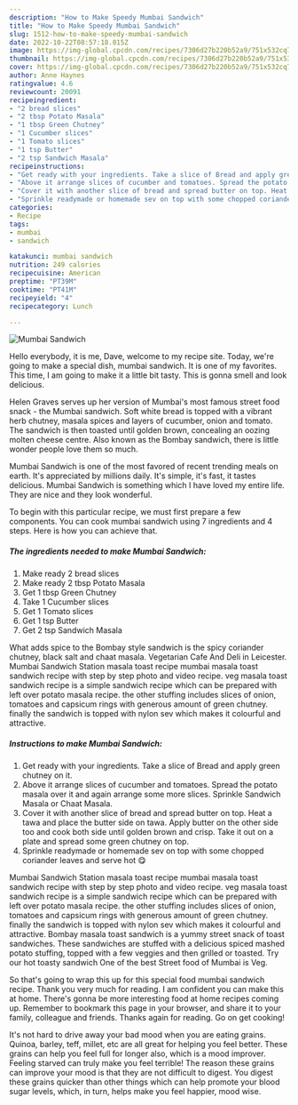 ```yaml
---
description: "How to Make Speedy Mumbai Sandwich"
title: "How to Make Speedy Mumbai Sandwich"
slug: 1512-how-to-make-speedy-mumbai-sandwich
date: 2022-10-22T08:57:18.015Z
image: https://img-global.cpcdn.com/recipes/7306d27b220b52a9/751x532cq70/mumbai-sandwich-recipe-main-photo.jpg
thumbnail: https://img-global.cpcdn.com/recipes/7306d27b220b52a9/751x532cq70/mumbai-sandwich-recipe-main-photo.jpg
cover: https://img-global.cpcdn.com/recipes/7306d27b220b52a9/751x532cq70/mumbai-sandwich-recipe-main-photo.jpg
author: Anne Haynes
ratingvalue: 4.6
reviewcount: 20091
recipeingredient:
- "2 bread slices"
- "2 tbsp Potato Masala"
- "1 tbsp Green Chutney"
- "1 Cucumber slices"
- "1 Tomato slices"
- "1 tsp Butter"
- "2 tsp Sandwich Masala"
recipeinstructions:
- "Get ready with your ingredients. Take a slice of Bread and apply green chutney on it."
- "Above it arrange slices of cucumber and tomatoes. Spread the potato masala over it and again arrange some more slices. Sprinkle Sandwich Masala or Chaat Masala."
- "Cover it with another slice of bread and spread butter on top. Heat a tawa and place the butter side on tawa. Apply butter on the other side too and cook both side until golden brown and crisp. Take it out on a plate and spread some green chutney on top."
- "Sprinkle readymade or homemade sev on top with some chopped coriander leaves and serve hot 😋"
categories:
- Recipe
tags:
- mumbai
- sandwich

katakunci: mumbai sandwich 
nutrition: 249 calories
recipecuisine: American
preptime: "PT39M"
cooktime: "PT41M"
recipeyield: "4"
recipecategory: Lunch

---
```



![Mumbai Sandwich](https://img-global.cpcdn.com/recipes/7306d27b220b52a9/751x532cq70/mumbai-sandwich-recipe-main-photo.jpg)

Hello everybody, it is me, Dave, welcome to my recipe site. Today, we're going to make a special dish, mumbai sandwich. It is one of my favorites. This time, I am going to make it a little bit tasty. This is gonna smell and look delicious.

Helen Graves serves up her version of Mumbai&#39;s most famous street food snack - the Mumbai sandwich. Soft white bread is topped with a vibrant herb chutney, masala spices and layers of cucumber, onion and tomato. The sandwich is then toasted until golden brown, concealing an oozing molten cheese centre. Also known as the Bombay sandwich, there is little wonder people love them so much.

Mumbai Sandwich is one of the most favored of recent trending meals on earth. It's appreciated by millions daily. It's simple, it's fast, it tastes delicious. Mumbai Sandwich is something which I have loved my entire life. They are nice and they look wonderful.


To begin with this particular recipe, we must first prepare a few components. You can cook mumbai sandwich using 7 ingredients and 4 steps. Here is how you can achieve that.

<!--inarticleads1-->

##### The ingredients needed to make Mumbai Sandwich:

1. Make ready 2 bread slices
1. Make ready 2 tbsp Potato Masala
1. Get 1 tbsp Green Chutney
1. Take 1 Cucumber slices
1. Get 1 Tomato slices
1. Get 1 tsp Butter
1. Get 2 tsp Sandwich Masala


What adds spice to the Bombay style sandwich is the spicy coriander chutney, black salt and chaat masala. Vegetarian Cafe And Deli in Leicester. Mumbai Sandwich Station masala toast recipe mumbai masala toast sandwich recipe with step by step photo and video recipe. veg masala toast sandwich recipe is a simple sandwich recipe which can be prepared with left over potato masala recipe. the other stuffing includes slices of onion, tomatoes and capsicum rings with generous amount of green chutney. finally the sandwich is topped with nylon sev which makes it colourful and attractive. 

<!--inarticleads2-->

##### Instructions to make Mumbai Sandwich:

1. Get ready with your ingredients. Take a slice of Bread and apply green chutney on it.
1. Above it arrange slices of cucumber and tomatoes. Spread the potato masala over it and again arrange some more slices. Sprinkle Sandwich Masala or Chaat Masala.
1. Cover it with another slice of bread and spread butter on top. Heat a tawa and place the butter side on tawa. Apply butter on the other side too and cook both side until golden brown and crisp. Take it out on a plate and spread some green chutney on top.
1. Sprinkle readymade or homemade sev on top with some chopped coriander leaves and serve hot 😋


Mumbai Sandwich Station masala toast recipe mumbai masala toast sandwich recipe with step by step photo and video recipe. veg masala toast sandwich recipe is a simple sandwich recipe which can be prepared with left over potato masala recipe. the other stuffing includes slices of onion, tomatoes and capsicum rings with generous amount of green chutney. finally the sandwich is topped with nylon sev which makes it colourful and attractive. Bombay masala toast sandwich is a yummy street snack of toast sandwiches. These sandwiches are stuffed with a delicious spiced mashed potato stuffing, topped with a few veggies and then grilled or toasted. Try our hot toasty sandwich One of the best Street food of Mumbai is Veg. 

So that's going to wrap this up for this special food mumbai sandwich recipe. Thank you very much for reading. I am confident you can make this at home. There's gonna be more interesting food at home recipes coming up. Remember to bookmark this page in your browser, and share it to your family, colleague and friends. Thanks again for reading. Go on get cooking!

It's not hard to drive away your bad mood when you are eating grains. Quinoa, barley, teff, millet, etc are all great for helping you feel better. These grains can help you feel full for longer also, which is a mood improver. Feeling starved can truly make you feel terrible! The reason these grains can improve your mood is that they are not difficult to digest. You digest these grains quicker than other things which can help promote your blood sugar levels, which, in turn, helps make you feel happier, mood wise.
